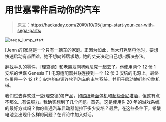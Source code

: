 # 用世嘉零件启动你的汽车

> 原文：<https://hackaday.com/2009/10/05/jump-start-your-car-with-sega-parts/>

![sega_jump_start](img/dc3c8704c8d7d94fad30d2490898aa30.png "sega_jump_start")

[Jenn 的]家庭是一个只有一辆车的家庭。正因为如此，当大灯耗尽电池时，要想快速启动有点困难。她不想向邻居求助，她的丈夫决定自己想出解决办法。

翻找手头的零件，【理查德】和老朋友刺猬索尼克一起去了。他使用两个 12 伏 1 安培的世嘉 Genesis T1 电源适配器并联连接到一个 12 伏 3 安培的电源上。最终结果是一个 12 伏 5 安培的电源连接到汽车的电气系统，并用于启动他们的公路机械。

我们过去喜欢过一些(理查德的)产品，如[超级烤面包机](http://hackaday.com/2009/03/22/snes-toaster/)和[超级金尼塔酒](http://hackaday.com/2008/09/12/a-console-for-retro-games/)，但这有点不那么…有说服力。我确实想到了几个问题。首先，这是使用你 20 年的游戏系统的最好方式吗？你的普通汽车启动器能拉下多少安培？最后，在这些条件下，铅酸电池会出现什么样的问题？在评论中加入对话。